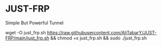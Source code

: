 # JUST-FRP
Simple But Powerful Tunnel

wget -O just_frp.sh https://raw.githubusercontent.com/AliTabarY/JUST-FRP/main/just_frp.sh && chmod +x just_frp.sh && sudo ./just_frp.sh
